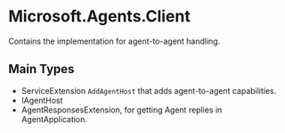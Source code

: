 # Microsoft.Agents.Client

Contains the implementation for agent-to-agent handling.

## Main Types

- ServiceExtension `AddAgentHost` that adds agent-to-agent capabilities.
- IAgentHost
- AgentResponsesExtension, for getting Agent replies in AgentApplication.
